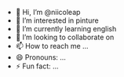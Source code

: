- 👋 Hi, I’m @niicoleap
- 👀 I’m interested in pinture
- 🌱 I’m currently learning english
- 💞️ I’m looking to collaborate on 
- 📫 How to reach me ...
- 😄 Pronouns: ...
- ⚡ Fun fact: ...

<!---
niicoleap/niicoleap is a ✨ special ✨ repository because its `README.md` (this file) appears on your GitHub profile.
You can click the Preview link to take a look at your changes.
--->
